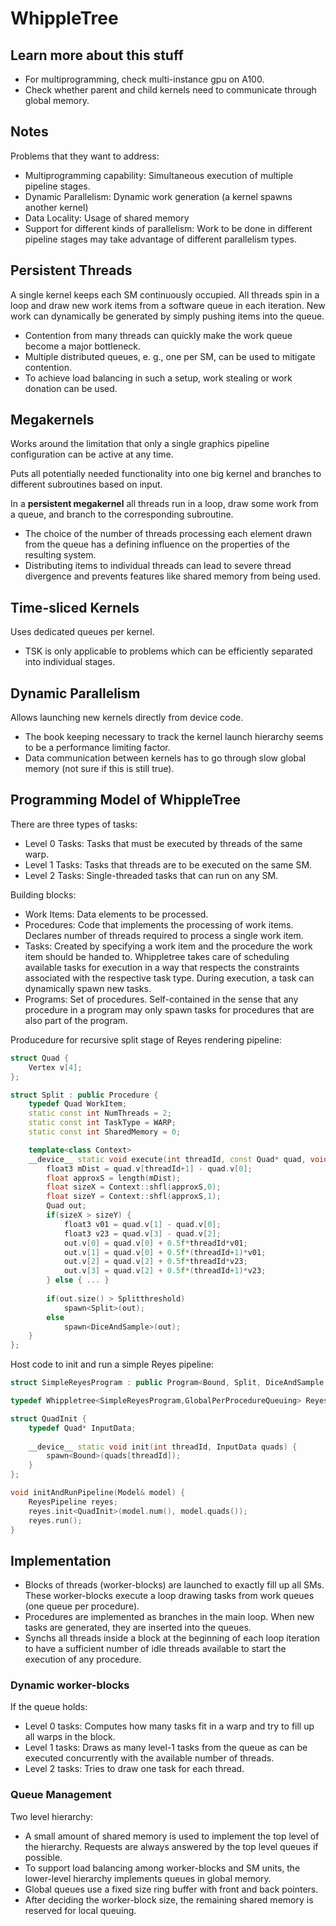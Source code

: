 # WhippleTree

## Learn more about this stuff

* For multiprogramming, check multi-instance gpu on A100.
* Check whether parent and child kernels need to communicate through global memory.

## Notes

Problems that they want to address:

* Multiprogramming capability: Simultaneous execution of multiple pipeline stages.
* Dynamic Parallelism: Dynamic work generation (a kernel spawns another kernel)
* Data Locality: Usage of shared memory
* Support for different kinds of parallelism: Work to be done in different pipeline stages may take advantage of different parallelism types.

## Persistent Threads

A single kernel keeps each SM continuously occupied. All threads spin in a loop and draw new work items from a software queue in each iteration. New work can dynamically be generated by simply pushing items into the queue.

* Contention from many threads can quickly make the work queue become a major bottleneck. 
* Multiple distributed queues, e. g., one per SM, can be used to mitigate contention. 
* To achieve load balancing in such a setup, work stealing or work donation can be used.

## Megakernels

Works around the limitation that only a single graphics pipeline configuration can be active at any time.

Puts all potentially needed functionality into one big kernel and branches to different subroutines based on input.

In a **persistent megakernel** all threads run in a loop, draw some work from a queue, and branch to the corresponding subroutine.

* The choice of the number of threads processing each element drawn from the queue has a defining influence on the properties of the resulting system. 
* Distributing items to individual threads can lead to severe thread divergence and prevents features like shared memory from being used.

## Time-sliced Kernels

Uses dedicated queues per kernel.

* TSK is only applicable to problems which can be efficiently separated into individual stages.

## Dynamic Parallelism

Allows launching new kernels directly from device code.

* The book keeping necessary to track the kernel launch hierarchy seems to be a performance limiting factor.
* Data communication between kernels has to go through slow global memory (not sure if this is still true).

## Programming Model of WhippleTree

There are three types of tasks:

* Level 0 Tasks: Tasks that must be executed by threads of the same warp.
* Level 1 Tasks: Tasks that threads are to be executed on the same SM.
* Level 2 Tasks: Single-threaded tasks that can run on any SM.

Building blocks:

* Work Items: Data elements to be processed.
* Procedures: Code that implements the processing of work items. Declares number of threads required to process a single work item.
* Tasks: Created by specifying a work item and the procedure the work item should be handed to. Whippletree takes care of scheduling available tasks for execution in a way that respects the constraints associated with the respective task type. During execution, a task can dynamically spawn new tasks.
* Programs: Set of procedures. Self-contained in the sense that any procedure in a program may only spawn tasks for procedures that are also part of the program.

Producedure for recursive split stage of Reyes rendering pipeline: 

```C++
struct Quad {
    Vertex v[4];
};

struct Split : public Procedure {
    typedef Quad WorkItem;
    static const int NumThreads = 2;
    static const int TaskType = WARP;
    static const int SharedMemory = 0;

    template<class Context>
    __device__ static void execute(int threadId, const Quad* quad, void* shared) {
        float3 mDist = quad.v[threadId+1] - quad.v[0];
        float approxS = length(mDist);
        float sizeX = Context::shfl(approxS,0);
        float sizeY = Context::shfl(approxS,1);
        Quad out;
        if(sizeX > sizeY) {
            float3 v01 = quad.v[1] - quad.v[0];
            float3 v23 = quad.v[3] - quad.v[2];
            out.v[0] = quad.v[0] + 0.5f*threadId*v01;
            out.v[1] = quad.v[0] + 0.5f*(threadId+1)*v01;
            out.v[2] = quad.v[2] + 0.5f*threadId*v23;
            out.v[3] = quad.v[2] + 0.5f*(threadId+1)*v23;
        } else { ... }
        
        if(out.size() > Splitthreshold)
            spawn<Split>(out);
        else
            spawn<DiceAndSample>(out);
    }
};
```

Host code to init and run a simple Reyes pipeline:

```C++
struct SimpleReyesProgram : public Program<Bound, Split, DiceAndSample, Shade> {};

typedef Whippletree<SimpleReyesProgram,GlobalPerProcedureQueuing> ReyesPipeline;

struct QuadInit {
    typedef Quad* InputData;
    
    __device__ static void init(int threadId, InputData quads) {
        spawn<Bound>(quads[threadId]);
    }
};

void initAndRunPipeline(Model& model) {
    ReyesPipeline reyes;
    reyes.init<QuadInit>(model.num(), model.quads());
    reyes.run();
}
```

## Implementation

* Blocks of threads (worker-blocks) are launched to exactly fill up all SMs. These worker-blocks execute a loop drawing tasks from work queues (one queue per procedure).
* Procedures are implemented as branches in the main loop. When new tasks are generated, they are inserted into the queues.
* Synchs all threads inside a block at the beginning of each loop iteration to have a sufficient number of idle threads available to start the execution of any procedure.

### Dynamic worker-blocks

If the queue holds:

* Level 0 tasks: Computes how many tasks fit in a warp and try to fill up all warps in the block.
* Level 1 tasks: Draws as many level-1 tasks from the queue as can be executed concurrently with the available number of threads.
* Level 2 tasks: Tries to draw one task for each thread.

### Queue Management

Two level hierarchy: 

* A small amount of shared memory is used to implement the top level of the hierarchy. Requests are always answered by the top level queues if possible. 
* To support load balancing among worker-blocks and SM units, the lower-level hierarchy implements queues in global memory.
* Global queues use a fixed size ring buffer with front and back pointers.
* After deciding the worker-block size, the remaining shared memory is reserved for local queuing.